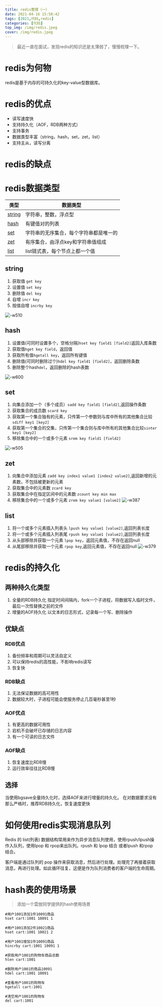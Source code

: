 ```yaml
---
title: redis整理（一）
date: 2021-04-16 15:58:42
tags: [2021,代码,redis]
categories: [代码]
top_img: /img/redis.jpeg
cover: /img/redis.jpeg
---
```

>最近一直在面试，发现redis的知识还是太薄弱了，慢慢梳理一下。

# redis为何物
redis是基于内存的可持久化的key-value型数据库。
# redis的优点
* 读写速度快
* 支持持久化（AOF，RDB两种方式）
* 支持事务
* 数据类型丰富（string，hash，set，zet，list）
* 支持主从，读写分离

# redis的缺点

# redis数据类型

| 类型     | 数据类型                |
|--------|---------------------|
| [string](#string) | 字符串，整数，浮点型          |
| [hash](#hash)   | 有键值对的列表             |
| [set](#set)    | 字符串的无序集合，每个字符串都是唯一的 |
| [zet](#zet)    | 有序集合，由浮点key和字符串值组成  |
| [list](#list)   | list链式表，每个节点上都一个值   |
## <a id="string">string</a>
1. 获取值 `get key`
2. 设置值 `set key`
3. 删除值 `del key`
4. 自增 `incr key`
5. 按值自增 `incrby key`

![-w510](/images/16187382102057.jpg)

## <a id="hash">hash</a>
1. 设置值(可同时设置多个，空格分隔)`hset key field1 [field2]`返回入库条数
2. 获取值`hget key field`，返回值
3. 获取所有值`hgetall key`，返回所有键值
4. 删除值(可同时删除过个)`hdel key field1 [field2]`，返回删除条数
5. 删除整个hash`del`，返回删除的hash表数

![-w600](/images/16187431843823.jpg)

## <a id="set">set</a>
1. 向集合添加一个（多个成员）`sadd key field1 [field2]`,返回操作条数
2. 获取集合的成员数 `scard key`
3. 获取第一个集合独有的元素，只传第一个参数则与库中所有的其他集合比较`sdiff key1 [key2]`
4. 获取第一个集合的交集，只传第一个集合则与库中所有的其他集合比较`sinter key1 [key2]`
5. 移除集合中的一个或多个元素 `srem key field1 [field2]`

![-w505](/images/16212344696690.jpg)

## <a id="zet">zet</a>
1. 向集合中添加元素 `zadd key index1 value1 [index2 value2]`,返回新增的元素数，不包括被更新的元素
2. 获取集合中的元素数 `zcard key`
3. 获取集合中在指定区间中的元素数 `zcount key min max`
4. 移除集合中的一个或多个元素 `zrem key value1 [value2]`
![-w387](/images/16212394834115.jpg)

## <a id="list">list</a>
1. 将一个或多个元素插入列表头 `lpush key value1 [value2]`,返回列表长度
2. 将一个或多个元素插入列表尾 `rpush key value1 [value2]`,返回列表长度
3. 从头部移除并获取一个元素 `lpop key`，返回元素值，不存在返回null
4. 从尾部移除并获取一个元素 `rpop key`,返回元素值，不存在返回null
![-w379](/images/16212429789072.jpg)

# redis的持久化
## 两种持久化类型
1. 全量的RDB持久化
    指定时间间隔内，fork一个子进程，将数据写入临时文件，最后一次性替换之前的文件
2. 增量的AOF持久化
    以文本的日志形式，记录每一个写、删除操作
    
##  优缺点
### RDB优点
1. 备份频率和周期可以灵活自定义
2. 可以保持redis的高性能，不影响redis读写
3. 恢复快

### RDB缺点
1. 无法保证数据的高可用性
2. 数据较大时，子进程可能会使服务停止几百毫秒甚至1秒

### AOF优点
1. 有更高的数据可用性
2. 宕机不会破坏已存储的日志内容
3. 有一个可读的日志文件

### AOF缺点
1. 恢复速度比RDB慢
2. 运行效率往往比RDB慢

## 选择
当使用bgsave全量持久化时，选择AOF来进行增量的持久化。
在对数据要求没有那么严格时，推荐RDB持久化，恢复速度更快

# 如何使用redis实现消息队列
Redis 的 list(列表) 数据结构常用来作为异步消息队列使用，使用rpush/lpush操作入队列，使用lpop 和 rpop来出队列。rpush 和 lpop 结合 或者lpush 和rpop 结合。

客户端是通过队列的 pop 操作来获取消息，然后进行处理。处理完了再接着获取消息，再进行处理。如此循环往复，这便是作为队列消费者的客户端的生命周期。

# hash表的使用场景

>添加一个雲放同学提供的hash使用场景


```
#用户1001添加1件10091商品
hset cart:1001 10091 1 

#用户1001添加2件10021商品
hset cart:1001 10021 2 

#用户1001增加1件10091商品
hincrby cart:1001 10091 1 

#获取用户1001的购物车商品总数
hlen cart:1001 

#删除用户1001的商品10091
hdel cart:1001 10091 

#查看用户1001的购物车
hgetall cart:1001

#清空用户1001的购物车
del cart:1001
```



